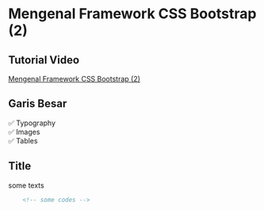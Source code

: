 # Mengenal Framework CSS Bootstrap (2)

## Tutorial Video

[Mengenal Framework CSS Bootstrap (2)](url_here)

## Garis Besar

✅ Typography <br>
✅ Images <br>
✅ Tables <br>

## Title

some texts

```html
    <!-- some codes -->
```